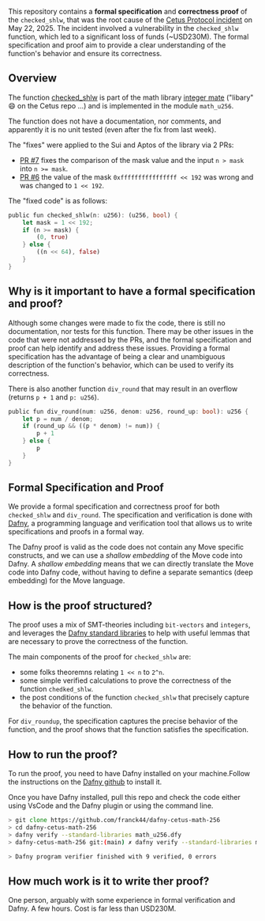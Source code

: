 
This repository contains a **formal specification** and **correctness proof** of the `checked_shlw`, that was the root cause of the [Cetus Protocol incident](https://cetusprotocol.notion.site/Cetus-Incident-Report-May-22-2025-Attack-Disclosure-1ff1dbf3ac8680d7a98de6158597d416) on May 22, 2025.
The incident involved a vulnerability in the `checked_shlw` function, which led to a significant loss of funds (~USD230M). The formal specification and proof aim to provide a clear understanding of the function's behavior and ensure its correctness.

## Overview


The function [checked_shlw](https://github.com/CetusProtocol/integer-mate/blob/06660f704c4ac1d443ab62346a46b5b60d49df33/sui/sources/math_u256.move#L18) is part of the math library [integer mate](https://github.com/CetusProtocol/integer-mate) ("libary" :smile: on the Cetus repo ...) and is implemented in the module `math_u256`.

The function does not have a documentation, nor comments, and apparently it is no unit tested (even after the fix from last week). 

The "fixes" were applied to the Sui and Aptos of the library via 2 PRs:

- [PR #7](https://github.com/CetusProtocol/integer-mate/pull/7/files) fixes the comparison of the mask value and the input `n > mask` into `n >= mask`.
- [PR #6](https://github.com/CetusProtocol/integer-mate/pull/6/files) the value of the mask `0xffffffffffffffff << 192` was wrong and was changed to `1 << 192`.

The "fixed code" is as follows:

```rust
public fun checked_shlw(n: u256): (u256, bool) {
    let mask = 1 << 192;
    if (n >= mask) {
        (0, true)
    } else {
        ((n << 64), false)
    }
}
```

## Why is it important to have a formal specification and proof?

Although some changes were made to fix the code, there is still no documentation, nor tests for this function. 
There may be other issues in the code that were not addressed by the PRs, and the formal specification and proof can help identify and address these issues.
Providing a formal specification has the advantage of being a clear and unambiguous description of the function's behavior, which can be used to verify its correctness.

There is also another function `div_round` that may result in an overflow (returns `p + 1` and `p: u256`). 

```rust
public fun div_round(num: u256, denom: u256, round_up: bool): u256 {
    let p = num / denom;
    if (round_up && ((p * denom) != num)) {
        p + 1
    } else {
        p
    }
}
```

## Formal Specification and Proof
We provide a formal specification and correctness proof for both `checked_shlw` and `div_round`.
The specification and verification is done with [Dafny](https://dafny.org/), a programming language and verification tool that allows us to write specifications and proofs in a formal way.

The Dafny proof is valid as the code does not contain any Move specific constructs, and we can use a *shallow embedding* of the Move code into Dafny.
A *shallow embedding* means that we can directly translate the Move code into Dafny code, without having to define a separate semantics (deep embedding) for the Move language.

## How is the proof structured?

The proof uses a mix of SMT-theories including `bit-vectors` and `integers`, and leverages the [Dafny standard libraries](https://github.com/dafny-lang/libraries) to help with useful lemmas that are necessary to prove the correctness of the function.


The main components of the proof for `checked_shlw` are:
- some folks theoremns relating `1 << n` to `2^n`. 
- some simple verified calculations to prove the correctness of the function `chedked_shlw`.
- the post conditions of the function `checked_shlw` that precisely capture the behavior of the function.

For `div_roundup`, the specification captures the precise behavior of the function, and the proof shows that the function satisfies the specification.

## How to run the proof?
To run the proof, you need to have Dafny installed on your machine.Follow the instructions on the [Dafny github](https://github.com/dafny-lang/dafny) to install it.

Once you have Dafny installed, pull this repo and check the code either using VsCode and the Dafny plugin or using the command line.

```zsh
> git clone https://github.com/franck44/dafny-cetus-math-256
> cd dafny-cetus-math-256
> dafny verify --standard-libraries math_u256.dfy
> dafny-cetus-math-256 git:(main) ✗ dafny verify --standard-libraries math_256.dfy

> Dafny program verifier finished with 9 verified, 0 errors
```

## How much work is it to write ther proof?
One person, arguably with some experience in formal verification and Dafny. 
A few hours. Cost is far less than USD230M.

